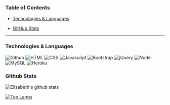 ### Table of Contents

- [Technologies & Languages](#tech-lang)

- [GitHub Stats](#git-stats)

----

<a name="tech-lang"></a>

### Technologies & Languages

![Github](https://img.shields.io/badge/Stack-GitHub-informational?style=flat&logo=GitHub&logoColor=white&color=orange)
![HTML](https://img.shields.io/badge/Code-HTML-informational?style=flat&logo=html5&logoColor=white&color=orange)
![CSS](https://img.shields.io/badge/Code-CSS-informational?style=flat&logo=css3&logoColor=white&color=orange)
![Javascript](https://img.shields.io/badge/Code-Javascript-informational?style=flat&logo=javascript&logoColor=white&color=orange)
![Bootstrap](https://img.shields.io/badge/Stack-Bootstrap-informational?style=flat&logo=bootstrap&logoColor=white&color=orange)
![jQuery](https://img.shields.io/badge/Code-jQuery-informational?style=flat&logo=jquery&logoColor=white&color=orange)
![Node](https://img.shields.io/badge/CLI-Node.js-informational?style=flat&logo=node.js&logoColor=white&color=orange)
![MySQL](https://img.shields.io/badge/Database-MySQL-informational?style=flat&logo=mysql&logoColor=white&color=orange)
![Heroku](https://img.shields.io/badge/Stack-Heroku-informational?style=flat&logo=Heroku&logoColor=white&color=orange)

<a name="git-stats"></a>

### Github Stats

![Elisabeth's github stats](https://github-readme-stats.vercel.app/api?username=eaclumpkens&show_icons=true)

[![Top Langs](https://github-readme-stats.vercel.app/api/top-langs/?username=eaclumpkens)](https://github.com/anuraghazra/github-readme-stats)


